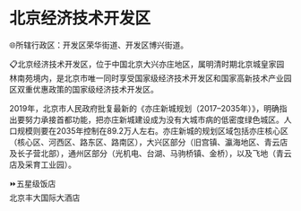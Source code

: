# 北京经济技术开发区  
🌐所辖行政区：开发区荣华街道、开发区博兴街道。  

📋北京经济技术开发区，位于中国北京大兴亦庄地区，属明清时期北京城皇家园林南苑境内，是北京市唯一同时享受国家级经济技术开发区和国家高新技术产业园区双重优惠政策的国家级经济技术开发区。  

2019年，北京市人民政府批复最新的《亦庄新城规划（2017–2035年）》，明确指出要努力承接首都功能，把亦庄新城建设成为没有大城市病的低密度绿色城区。人口规模则要在2035年控制在89.2万人左右。亦庄新城的规划区域包括亦庄核心区（核心区、河西区、路东区、路南区），大兴区部分（旧宫镇、瀛海地区、青云店及长子营北部），通州区部分（光机电、台湖、马驹桥镇、金桥），以及飞地（青云店及采育工业园）。  

⏩五星级饭店  
北京丰大国际大酒店  
<!-- Last processed: 2025-07-22 03:44:25 -->
